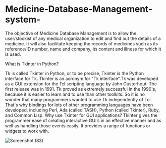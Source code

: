 # Medicine-Database-Management-system-

The objective of Medicine Database Management is to allow the user/stockist of any medical organization to edit and find out the details of a medicine. It will also facilitate keeping the records of medicines such as its reference/ID number, name and company, its content and illness for which it is used.

What is Tkinter in Python?

Tk is called Tkinter in Python, or to be precise, Tkinter is the Python interface for Tk. Tkinter is an acronym for "Tk interface".Tk was developed as a GUI extension for the Tcl scripting language by John Ousterhout. The first release was in 1991. Tk proved as extremely successful in the 1990's, because it is easier to learn and to use than other toolkits. So it is no wonder that many programmers wanted to use Tk independently of Tcl. That's why bindings for lots of other programming languages have been developed, including Perl, Ada (called TASH), Python (called Tkinter), Ruby, and Common Lisp.
Why use Tkinter for GUI applications?
Tkinter gives the programmer ease of creating interactive GUI’s in an effective manner and as well as handling those events easily. It provides a range of functions or widgets to work with.


![Screenshot (83)](https://user-images.githubusercontent.com/46017529/92592782-be14db00-f2bd-11ea-93ec-07a70def65e7.png)

